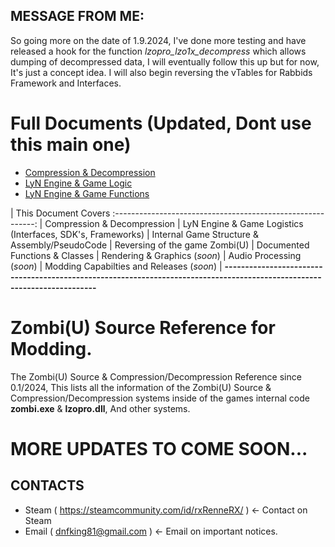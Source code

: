## MESSAGE FROM ME:
So going more on the date of 1.9.2024, I've done more testing and have released a hook for the function *lzopro_lzo1x_decompress* which allows dumping of decompressed data, I will eventually follow this up but for now, It's just a concept idea. I will also begin reversing the vTables for Rabbids Framework and Interfaces.

# Full Documents (Updated, Dont use this main one)
- [Compression & Decompression](https://github.com/i32-Sudo/ZombiU_Decompression_and_Modding_Reference/blob/main/docs/compression_decompression.md)
- [LyN Engine & Game Logic](https://github.com/i32-Sudo/ZombiU_Decompression_and_Modding_Reference/blob/main/docs/LyN_Game_logic.md)
- [LyN Engine & Game Functions](https://github.com/i32-Sudo/ZombiU_Decompression_and_Modding_Reference/blob/main/Rabbids.win32.f.dll/rabbids%3A%3A_LyN_Functions.md)

| This Document Covers
:----------------------------------------------------------: 
| Compression & Decompression
| LyN Engine & Game Logistics (Interfaces, SDK's, Frameworks)
| Internal Game Structure & Assembly/PseudoCode
| Reversing of the game Zombi(U)
| Documented Functions & Classes
| Rendering & Graphics (*soon*)
| Audio Processing (*soon*)
| Modding Capabilties and Releases (*soon*)
| **-------------------------------------------------------------------------------------------------------------------------**

# Zombi(U) Source Reference for Modding.
The Zombi(U) Source & Compression/Decompression Reference since 0.1/2024, This lists all the information of the Zombi(U) Source & Compression/Decompression systems inside of the games internal code **zombi.exe** & **lzopro.dll**, And other systems.

# MORE UPDATES TO COME SOON...
## CONTACTS
- Steam ( https://steamcommunity.com/id/rxRenneRX/ ) <- Contact on Steam
- Email ( dnfking81@gmail.com ) <- Email on important notices.

